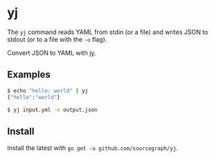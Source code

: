 # yj

The `yj` command reads YAML from stdin (or a file) and writes JSON to stdout (or to a file with the `-o` flag).

Convert JSON to YAML with [jy](https://github.com/sourcegraph/jy).

## Examples

```sh
$ echo "hello: world" | yj
{"hello":"world"}

$ yj input.yml -o output.json
```

## Install

Install the latest with `go get -u github.com/sourcegraph/yj`.
